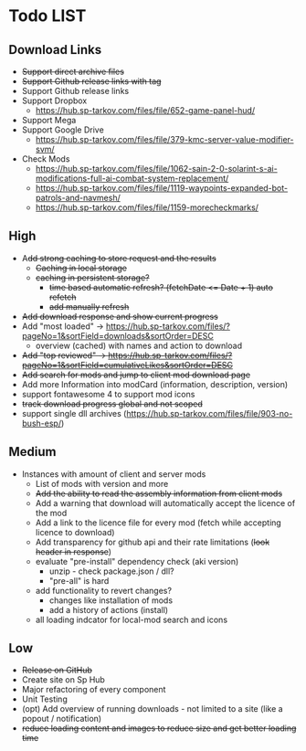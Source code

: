 # Todo LIST

## Download Links
- ~~Support direct archive files~~
- ~~Support Github release links with tag~~
- Support Github release links
- Support Dropbox
  - https://hub.sp-tarkov.com/files/file/652-game-panel-hud/
- Support Mega
- Support Google Drive
  - https://hub.sp-tarkov.com/files/file/379-kmc-server-value-modifier-svm/
- Check Mods
  - https://hub.sp-tarkov.com/files/file/1062-sain-2-0-solarint-s-ai-modifications-full-ai-combat-system-replacement/
  - https://hub.sp-tarkov.com/files/file/1119-waypoints-expanded-bot-patrols-and-navmesh/
  - https://hub.sp-tarkov.com/files/file/1159-morecheckmarks/

## High
- A~~dd strong caching to store request and the results~~
  - ~~Caching in local storage~~
  - ~~caching in persistent storage?~~
    - ~~time based automatic refresh? (fetchDate <= Date + 1) auto refetch~~
    - ~~add manually refresh~~
- ~~Add download response and show current progress~~
- Add "most loaded" -> https://hub.sp-tarkov.com/files/?pageNo=1&sortField=downloads&sortOrder=DESC
  - overview (cached) with names and action to download
- ~~Add "top reviewed" -> https://hub.sp-tarkov.com/files/?pageNo=1&sortField=cumulativeLikes&sortOrder=DESC~~
- ~~Add search for mods and jump to client mod download page~~
- Add more Information into modCard (information, description, version)
- support fontawesome 4 to support mod icons
- ~~track download progress global and not scoped~~
- support single dll archives (https://hub.sp-tarkov.com/files/file/903-no-bush-esp/)


## Medium
- Instances with amount of client and server mods
  - List of mods with version and more
  - ~~Add the ability to read the assembly information from client mods~~
  - Add a warning that download will automatically accept the licence of the mod
  - Add a link to the licence file for every mod (fetch while accepting licence to download)
  - Add transparency for github api and their rate limitations (~~look header in response~~)
  - evaluate "pre-install" dependency check (aki version)
    - unzip - check package.json / dll?
    - "pre-all" is hard
  - add functionality to revert changes?
    - changes like installation of mods
    - add a history of actions (install)
  - all loading indcator for local-mod search and icons


## Low
- ~~Release on GitHub~~
- Create site on Sp Hub
- Major refactoring of every component
- Unit Testing
- (opt) Add overview of running downloads - not limited to a site (like a popout / notification)
- ~~reduce loading content and images to reduce size and get better loading time~~









